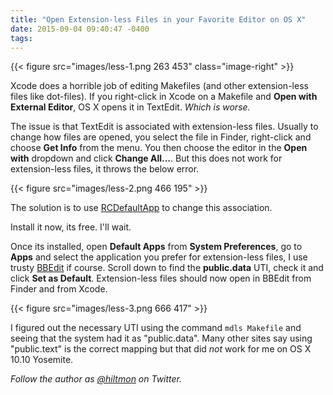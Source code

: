 ```yaml
---
title: "Open Extension-less Files in your Favorite Editor on OS X"
date: 2015-09-04 09:40:47 -0400
tags: 
---
```


{{< figure src="images/less-1.png 263 453" class="image-right" >}}

Xcode does a horrible job of editing Makefiles (and other extension-less files like dot-files). If you right-click in Xcode on a Makefile and **Open with External Editor**, OS X opens it in TextEdit. *Which is worse.*

The issue is that TextEdit is associated with extension-less files. Usually to change how files are opened, you select the file in Finder, right-click and choose **Get Info** from the menu. You then choose the editor in the **Open with** dropdown and click **Change All...**. But this does not work for extension-less files, it throws the below error.

{{< figure src="images/less-2.png 466 195" >}}

The solution is to use [RCDefaultApp](http://www.rubicode.com/Software/RCDefaultApp/) to change this association.

Install it now, its free. I'll wait.

Once its installed, open **Default Apps** from **System Preferences**, go to **Apps** and select the application you prefer for extension-less files, I use trusty [BBEdit](http://www.barebones.com/products/bbedit/) if course. Scroll down to find the **public.data** UTI, check it and click **Set as Default**. Extension-less files should now open in BBEdit from Finder and from Xcode.

{{< figure src="images/less-3.png 666 417" >}}

<span class="light">I figured out the necessary UTI using the command `mdls Makefile` and seeing that the system had it as "public.data". Many other sites say using "public.text" is the correct mapping but that did *not* work for me on OS X 10.10 Yosemite.</span>

*Follow the author as [@hiltmon](https://twitter.com/hiltmon) on Twitter.*

